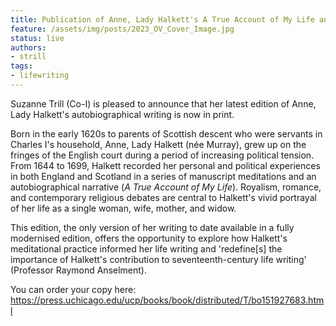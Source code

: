 ```yaml
---
title: Publication of Anne, Lady Halkett's A True Account of My Life and Selected Meditations
feature: /assets/img/posts/2023_OV_Cover_Image.jpg
status: live
authors:
- strill
tags:
- lifewriting
---
```



Suzanne Trill (Co-I) is pleased to announce that her latest edition of Anne, Lady Halkett's autobiographical writing is now in print.

Born in the early 1620s to parents of Scottish descent who were servants in Charles I's household, Anne, Lady Halkett (née Murray), grew up on the fringes of the English court during a period of increasing political tension. From 1644 to 1699, Halkett recorded her personal and political experiences in both England and Scotland in a series of manuscript meditations and an autobiographical narrative (*A True Account of My Life*). Royalism, romance, and contemporary religious debates are central to Halkett's vivid portrayal of her life as a single woman, wife, mother, and widow.

This edition, the only version of her writing to date available in a fully modernised edition, offers the opportunity to explore how Halkett's meditational practice informed her life writing and 'redefine[s] the importance of Halkett's contribution to seventeenth-century life writing' (Professor Raymond Anselment).

You can order your copy here: https://press.uchicago.edu/ucp/books/book/distributed/T/bo151927683.html
